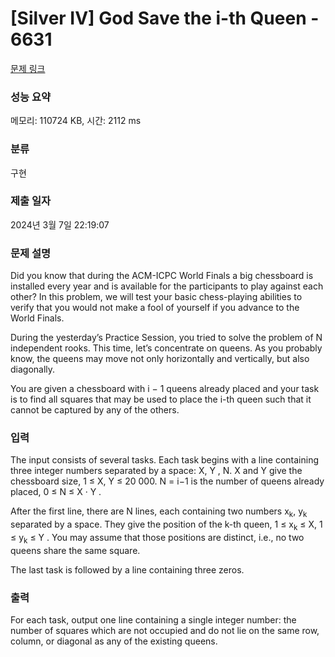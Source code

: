 # [Silver IV] God Save the i-th Queen - 6631 

[문제 링크](https://www.acmicpc.net/problem/6631) 

### 성능 요약

메모리: 110724 KB, 시간: 2112 ms

### 분류

구현

### 제출 일자

2024년 3월 7일 22:19:07

### 문제 설명

<p>Did you know that during the ACM-ICPC World Finals a big chessboard is installed every year and is available for the participants to play against each other? In this problem, we will test your basic chess-playing abilities to verify that you would not make a fool of yourself if you advance to the World Finals.</p>

<p>During the yesterday’s Practice Session, you tried to solve the problem of N independent rooks. This time, let’s concentrate on queens. As you probably know, the queens may move not only horizontally and vertically, but also diagonally.</p>

<p>You are given a chessboard with i − 1 queens already placed and your task is to find all squares that may be used to place the i-th queen such that it cannot be captured by any of the others.</p>

### 입력 

 <p>The input consists of several tasks. Each task begins with a line containing three integer numbers separated by a space: X, Y , N. X and Y give the chessboard size, 1 ≤ X, Y ≤ 20 000. N = i−1 is the number of queens already placed, 0 ≤ N ≤ X · Y .</p>

<p>After the first line, there are N lines, each containing two numbers x<sub>k</sub>, y<sub>k</sub> separated by a space. They give the position of the k-th queen, 1 ≤ x<sub>k</sub> ≤ X, 1 ≤ y<sub>k</sub> ≤ Y . You may assume that those positions are distinct, i.e., no two queens share the same square. </p>

<p>The last task is followed by a line containing three zeros.</p>

### 출력 

 <p>For each task, output one line containing a single integer number: the number of squares which are not occupied and do not lie on the same row, column, or diagonal as any of the existing queens.</p>

